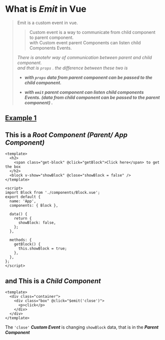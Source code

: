 # What is _Emit_ in Vue

> Emit is a custom event in vue.
>
> > Custom event is a way to communicate from child component to parent component.  
> > with Custom event parent Components can listen child Components Events.
>
> _There is anotehr way of communication between parent and child component.  
> and that is `props` . the difference between these two is_
>
> - _**with `props` data from parent component can be passed to the child component.**_
>
> - _**with `emit` parent component can listen child components Events. (data from child component can be passed to the parent component) .**_

## [Example 1](VUE-emit.md)

## This is a **_Root Component (Parent/ App Component)_**

```Vue
<template>
  <h2>
    <span class="get-block" @click="getBlock">Click here</span> to get the box
  </h2>
  <block v-show="showBlock" @close="showBlock = false" />
</template>

<script>
import Block from './components/Block.vue';
export default {
  name: 'App',
  components: { Block },

  data() {
    return {
      showBlock: false,
    };
  },

  methods: {
    getBlock() {
      this.showBlock = true;
    },
  },
};
</script>
```

## and This is a **_Child Component_**

```Vue
<template>
  <div class="container">
    <div class="box" @click="$emit('close')">
      <p>click</p>
    </div>
  </div>
</template>
```

The `'close'` **_Custom Event_** is changing `showBlock` data, that is in the **_Parent Component_**

